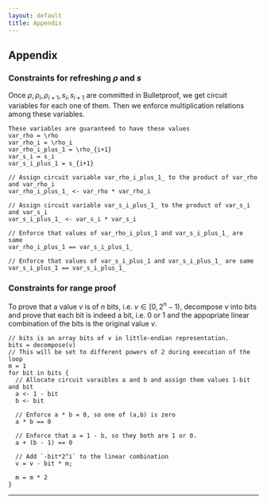 ```yaml
---
layout: default
title: Appendix
---
```


## Appendix

### Constraints for refreshing $\rho$ and $s$
Once $\rho, \rho_i, \rho_{i+1}, s_i, s_{i+1}$ are committed in Bulletproof, we get circuit variables for each one of them. Then we enforce multiplication relations among these variables.
```
These variables are guaranteed to have these values
var_rho = \rho
var_rho_i = \rho_i
var_rho_i_plus_1 = \rho_{i+1}
var_s_i = s_i
var_s_i_plus_1 = s_{i+1}

// Assign circuit variable var_rho_i_plus_1_ to the product of var_rho and var_rho_i
var_rho_i_plus_1_ <- var_rho * var_rho_i

// Assign circuit variable var_s_i_plus_1_ to the product of var_s_i and var_s_i
var_s_i_plus_1_ <- var_s_i * var_s_i

// Enforce that values of var_rho_i_plus_1 and var_s_i_plus_1_ are same
var_rho_i_plus_1 == var_s_i_plus_1_

// Enforce that values of var_s_i_plus_1 and var_s_i_plus_1_ are same
var_s_i_plus_1 == var_s_i_plus_1_
```


### Constraints for range proof
To prove that a value $v$ is of $n$ bits, i.e. $v \in [0, 2^n-1)$, decompose $v$ into bits and prove that each bit is indeed a bit, i.e. 0 or 1 and the appopriate linear combination of the bits is the original value $v$.
```
// bits is an array bits of v in little-endian representation.
bits = decompose(v)
// This will be set to different powers of 2 during execution of the loop
m = 1
for bit in bits {
  // Allocate circuit varaibles a and b and assign them values 1-bit and bit
  a <- 1 - bit
  b <- bit
  
  // Enforce a * b = 0, so one of (a,b) is zero
  a * b == 0
  
  // Enforce that a = 1 - b, so they both are 1 or 0.
  a + (b - 1) == 0
  
  // Add `-bit*2^i` to the linear combination
  v = v - bit * m;
  
  m = m * 2
}
```

------------------------

[1]: https://eprint.iacr.org/2024/1647
[2]: https://iacr.org/archive/asiacrypt2004/33290273/33290273.pdf